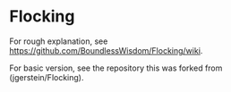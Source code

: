 Flocking
========
For rough explanation, see https://github.com/BoundlessWisdom/Flocking/wiki.


For basic version, see the repository this was forked from (jgerstein/Flocking).
